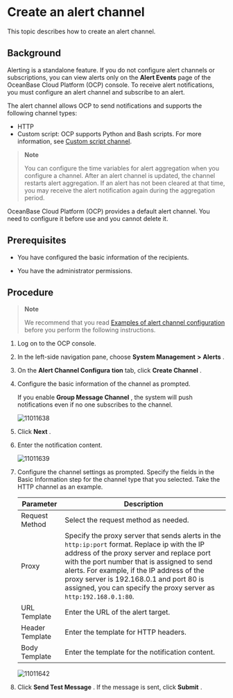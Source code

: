 Create an alert channel 
============================================

This topic describes how to create an alert channel. 

Background 
-------------------------------

Alerting is a standalone feature. If you do not configure alert channels or subscriptions, you can view alerts only on the **Alert Events** page of the OceanBase Cloud Platform (OCP) console. To receive alert notifications, you must configure an alert channel and subscribe to an alert. 

The alert channel allows OCP to send notifications and supports the following channel types:

* HTTP
* Custom script: OCP supports Python and Bash scripts. For more information, see [Custom script channel](../12.appendix/9.alarm-channel-configuration-example.md).

  



> **Note**
>
> You can configure the time variables for alert aggregation when you configure a channel. After an alert channel is updated, the channel restarts alert aggregation. If an alert has not been cleared at that time, you may receive the alert notification again during the aggregation period.

OceanBase Cloud Platform (OCP) provides a default alert channel. You need to configure it before use and you cannot delete it.

Prerequisites 
----------------------------------

* You have configured the basic information of the recipients.

  

* You have the administrator permissions.

  




Procedure 
------------------------------

> **Note**
>
> We recommend that you read [Examples of alert channel configuration](../12.appendix/9.alarm-channel-configuration-example.md) before you perform the following instructions.

1. Log on to the OCP console.

   

2. In the left-side navigation pane, choose **System Management** **\>** **Alerts** .

   

3. On the **Alert Channel Configura** **tion** tab, click **Create Channel** .

   

4. Configure the basic information of the channel as prompted.

   If you enable **Group Message Channel** , the system will push notifications even if no one subscribes to the channel. 

   ![11011638](https://help-static-aliyun-doc.aliyuncs.com/assets/img/en-US/5772477361/p346333.png)
   

5. Click **Next** .

   

6. Enter the notification content.

   ![11011639](https://help-static-aliyun-doc.aliyuncs.com/assets/img/en-US/5772477361/p346335.png)
   

7. Configure the channel settings as prompted. Specify the fields in the Basic Information step for the channel type that you selected. Take the HTTP channel as an example. 

   

   |    Parameter    |                                                                                                                                                                                Description                                                                                                                                                                                |
   |-----------------|---------------------------------------------------------------------------------------------------------------------------------------------------------------------------------------------------------------------------------------------------------------------------------------------------------------------------------------------------------------------------|
   | Request Method  | Select the request method as needed.                                                                                                                                                                                                                                                                                                                                      |
   | Proxy           | Specify the proxy server that sends alerts in the `http:ip:port` format. Replace ip with the IP address of the proxy server and replace port with the port number that is assigned to send alerts.  For example, if the IP address of the proxy server is 192.168.0.1 and port 80 is assigned, you can specify the proxy server as `http:192.168.0.1:80`. |
   | URL Template    | Enter the URL of the alert target.                                                                                                                                                                                                                                                                                                                                        |
   | Header Template | Enter the template for HTTP headers.                                                                                                                                                                                                                                                                                                                                      |
   | Body Template   | Enter the template for the notification content.                                                                                                                                                                                                                                                                                                                          |

   

   ![11011642](https://help-static-aliyun-doc.aliyuncs.com/assets/img/en-US/6772477361/p346340.png)
   

8. Click **Send Test Message** . If the message is sent, click **Submit** .

   



